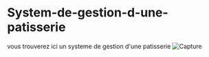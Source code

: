 # System-de-gestion-d-une-patisserie
vous trouverez ici un systeme de gestion d'une patisserie
![Capture](https://user-images.githubusercontent.com/76540677/173210042-88206675-3901-41ce-8982-26d3ff488ce2.PNG)
